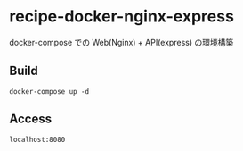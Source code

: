 # recipe-docker-nginx-express

docker-compose での Web(Nginx) + API(express) の環境構築

## Build

```
docker-compose up -d
```

## Access

`localhost:8080`
